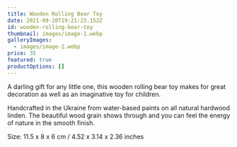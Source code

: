 ```yaml
---
title: Wooden Rolling Bear Toy
date: 2021-09-20T19:21:23.152Z
id: wooden-rolling-bear-toy
thumbnail: images/image-1.webp
galleryImages:
  - images/image-2.webp
price: 35
featured: true
productOptions: []
---
```

<!--StartFragment-->

A darling gift for any little one, this wooden rolling bear toy makes for great decoration as well as an imaginative toy for children.  

Handcrafted in the Ukraine from water-based paints on all natural hardwood linden. The beautiful wood grain shows through and you can feel the energy of nature in the smooth finish.  

Size: 11.5 x 8 x 6 cm / 4.52 x 3.14 x 2.36 inches

<!--EndFragment-->